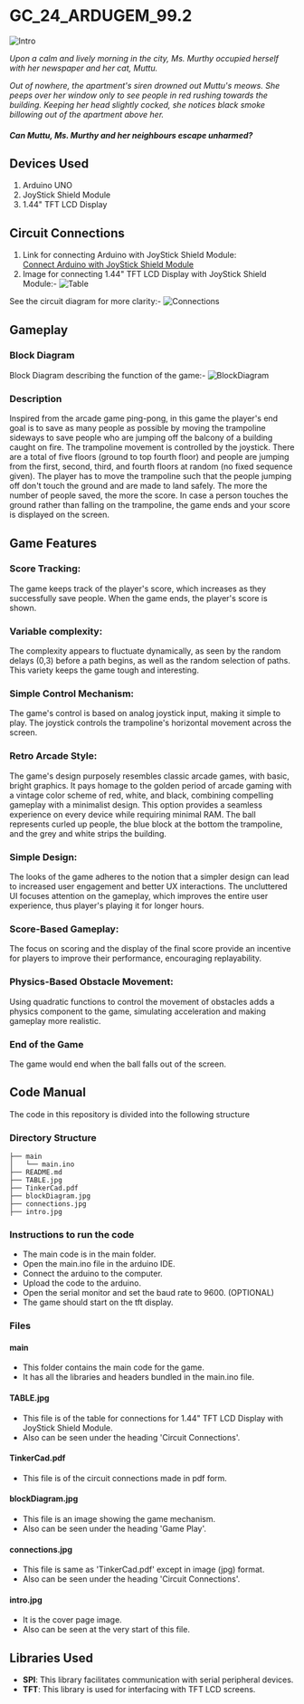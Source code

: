 # GC_24_ARDUGEM_99.2

![Intro](intro.jpg)

*Upon a calm and lively morning in the city, Ms. Murthy occupied herself with her newspaper and her cat, Muttu.*

*Out of nowhere, the apartment's siren drowned out Muttu's meows. She peeps over her window only to see people in red rushing towards the building. Keeping her head slightly cocked, she notices black smoke billowing out of the apartment above her.*

#### *Can Muttu, Ms. Murthy and her neighbours escape unharmed?*

## Devices Used

1. Arduino UNO
2. JoyStick Shield Module
3. 1.44" TFT LCD Display

## Circuit Connections 

1. Link for connecting Arduino with JoyStick Shield Module:  
[Connect Arduino with JoyStick Shield Module](https://electropeak.com/learn/interfacing-dual-axis-joystick-shield-with-arduino/)
2. Image for connecting 1.44" TFT LCD Display with JoyStick Shield Module:-
![Table](TABLE.jpg)

See the circuit diagram for more clarity:-
![Connections](connections.jpg)

## Gameplay

### Block Diagram
Block Diagram describing the function of the game:-
![BlockDiagram](blockDiagram.jpg)

### Description
Inspired from the arcade game ping-pong, in this game the player's end goal is to save as many people as possible by moving the trampoline sideways to save people who are jumping off the balcony of a building caught on fire. The trampoline movement is controlled by the joystick. There are a total of five floors (ground to top fourth floor) and people are jumping from the first, second, third, and fourth floors at random (no fixed sequence given). The player has to move the trampoline such that the people jumping off don't touch the ground and are made to land safely. The more the number of people saved, the more the score. In case a person touches the ground rather than falling on the trampoline, the game ends and your score is displayed on the screen.

## Game Features
### Score Tracking:
The game keeps track of the player's score, which increases as they successfully save people. When the game ends, the player's score is shown.

### Variable complexity:
The complexity appears to fluctuate dynamically, as seen by the random delays (0,3) before a path begins, as well as the random selection of paths. This variety keeps the game tough and interesting.

### Simple Control Mechanism:
The game's control is based on analog joystick input, making it simple to play. The joystick controls the trampoline's horizontal movement across the screen.

### Retro Arcade Style:
The game's design purposely resembles classic arcade games, with basic, bright graphics. It pays homage to the golden period of arcade gaming with a vintage color scheme of red, white, and black, combining compelling gameplay with a minimalist design. This option provides a seamless experience on every device while requiring minimal RAM. The ball represents curled up people, the blue block at the bottom the trampoline, and the grey and white strips the building.

### Simple Design:
The looks of the game adheres to the notion that a simpler design can lead to increased user engagement and better UX interactions. The uncluttered UI focuses attention on the gameplay, which improves the entire user experience, thus player's playing it for longer hours.

### Score-Based Gameplay:
The focus on scoring and the display of the final score provide an incentive for players to improve their performance, encouraging replayability.

### Physics-Based Obstacle Movement:
Using quadratic functions to control the movement of obstacles adds a physics component to the game, simulating acceleration and making gameplay more realistic.

### End of the Game
The game would end when the ball falls out of the screen.

## Code Manual

The code in this repository is divided into the following structure

### Directory Structure

```.
├── main
│   └── main.ino
├── README.md
├── TABLE.jpg
├── TinkerCad.pdf
├── blockDiagram.jpg
├── connections.jpg
├── intro.jpg
```

### Instructions to run the code

- The main code is in the main folder.
- Open the main.ino file in the arduino IDE.
- Connect the arduino to the computer.
- Upload the code to the arduino.
- Open the serial monitor and set the baud rate to 9600. (OPTIONAL)
- The game should start on the tft display.

### Files

#### main
- This folder contains the main code for the game.
- It has all the libraries and headers bundled in the main.ino file.

#### TABLE.jpg
- This file is of the table for connections for 1.44" TFT LCD Display with JoyStick Shield Module.
- Also can be seen under the heading 'Circuit Connections'.

#### TinkerCad.pdf
- This file is of the circuit connections made in pdf form.

#### blockDiagram.jpg
- This file is an image showing the game mechanism.
- Also can be seen under the heading 'Game Play'.

#### connections.jpg
- This file is same as 'TinkerCad.pdf' except in image (jpg) format.
- Also can be seen under the heading 'Circuit Connections'.

#### intro.jpg
- It is the cover page image.
- Also can be seen at the very start of this file.

## Libraries Used

- **SPI**: This library facilitates communication with serial peripheral devices.
- **TFT**: This library is used for interfacing with TFT LCD screens.
